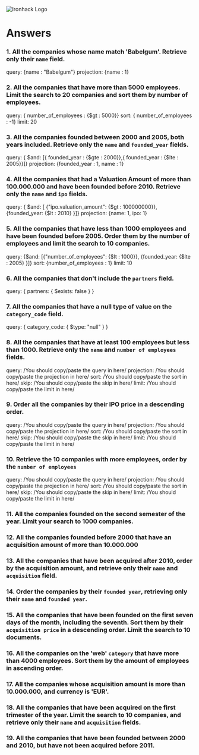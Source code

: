 ![Ironhack Logo](https://i.imgur.com/1QgrNNw.png)

# Answers

### 1. All the companies whose name match 'Babelgum'. Retrieve only their `name` field.

query: {name : "Babelgum"}
projection: {name : 1}

### 2. All the companies that have more than 5000 employees. Limit the search to 20 companies and sort them by **number of employees**.

query: { number_of_employees : {$gt : 5000}}
sort: { number_of_employees : -1}
limit: 20

### 3. All the companies founded between 2000 and 2005, both years included. Retrieve only the `name` and `founded_year` fields.

query: { $and: [{ founded_year : {$gte : 2000}},{ founded_year : {$lte : 2005}}]}
projection: {founded_year : 1, name : 1}

### 4. All the companies that had a Valuation Amount of more than 100.000.000 and have been founded before 2010. Retrieve only the `name` and `ipo` fields.

query: { $and: [ {"ipo.valuation_amount": {$gt : 100000000}}, {founded_year: {$lt : 2010} }]}
projection: {name: 1, ipo: 1}

### 5. All the companies that have less than 1000 employees and have been founded before 2005. Order them by the number of employees and limit the search to 10 companies.

query: {$and: [{"number_of_employees": {$lt : 1000}}, {founded_year: {$lte : 2005} }]}
sort: {number_of_employees : 1}
limit: 10

### 6. All the companies that don't include the `partners` field.

query: { partners: { $exists: false } }

### 7. All the companies that have a null type of value on the `category_code` field.

query: { category_code: { $type: "null"  } }

### 8. All the companies that have at least 100 employees but less than 1000. Retrieve only the `name` and `number of employees` fields.

query: /You should copy/paste the query in here/
projection: /You should copy/paste the projection in here/
sort: /You should copy/paste the sort in here/
skip: /You should copy/paste the skip in here/
limit: /You should copy/paste the limit in here/

### 9. Order all the companies by their IPO price in a descending order.

query: /You should copy/paste the query in here/
projection: /You should copy/paste the projection in here/
sort: /You should copy/paste the sort in here/
skip: /You should copy/paste the skip in here/
limit: /You should copy/paste the limit in here/

### 10. Retrieve the 10 companies with more employees, order by the `number of employees`

query: /You should copy/paste the query in here/
projection: /You should copy/paste the projection in here/
sort: /You should copy/paste the sort in here/
skip: /You should copy/paste the skip in here/
limit: /You should copy/paste the limit in here/

### 11. All the companies founded on the second semester of the year. Limit your search to 1000 companies.

<!-- Your Code Goes Here -->

<!-- ### 12. All the companies that have been 'deadpooled' after the third year. -->

<!-- Your Code Goes Here -->

### 12. All the companies founded before 2000 that have an acquisition amount of more than 10.000.000

<!-- Your Code Goes Here -->

### 13. All the companies that have been acquired after 2010, order by the acquisition amount, and retrieve only their `name` and `acquisition` field.

<!-- Your Code Goes Here -->

### 14. Order the companies by their `founded year`, retrieving only their `name` and `founded year`.

<!-- Your Code Goes Here -->

### 15. All the companies that have been founded on the first seven days of the month, including the seventh. Sort them by their `acquisition price` in a descending order. Limit the search to 10 documents.

<!-- Your Code Goes Here -->

### 16. All the companies on the 'web' `category` that have more than 4000 employees. Sort them by the amount of employees in ascending order.

<!-- Your Code Goes Here -->

### 17. All the companies whose acquisition amount is more than 10.000.000, and currency is 'EUR'.

<!-- Your Code Goes Here -->

### 18. All the companies that have been acquired on the first trimester of the year. Limit the search to 10 companies, and retrieve only their `name` and `acquisition` fields.

<!-- Your Code Goes Here -->

### 19. All the companies that have been founded between 2000 and 2010, but have not been acquired before 2011.

<!-- Your Code Goes Here -->
